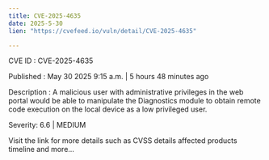 ```yaml
---
title: CVE-2025-4635
date: 2025-5-30
lien: "https://cvefeed.io/vuln/detail/CVE-2025-4635"

---
```


CVE ID : CVE-2025-4635

Published :  May 30
2025
9:15 a.m. | 5 hours
48 minutes ago

Description : A malicious user with administrative privileges in the web portal would be able to manipulate the Diagnostics module to obtain remote code execution on the local device as a low privileged user.

Severity: 6.6 | MEDIUM

Visit the link for more details
such as CVSS details
affected products
timeline
and more...
